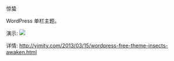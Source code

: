 惊蛰

WordPress 单栏主题。

演示: 
<img src="http://img.yimity.com/2013/03/wspring-insects-awaken.jpg">

详情: http://yimity.com/2013/03/15/wordpress-free-theme-insects-awaken.html

